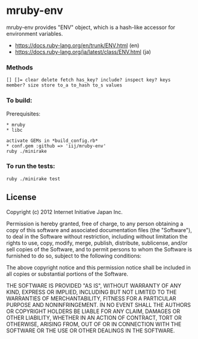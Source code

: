 mruby-env
=========

mruby-env provides "ENV" object, which is a hash-like accessor
for environment variables.

 - https://docs.ruby-lang.org/en/trunk/ENV.html (en)
 - https://docs.ruby-lang.org/ja/latest/class/ENV.html (ja)

### Methods

```
[] []= clear delete fetch has_key? include? inspect key? keys
member? size store to_a to_hash to_s values
```


### To build:

Prerequisites:

    * mruby
    * libc

    activate GEMs in *build_config.rb*
    * conf.gem :github => 'iij/mruby-env'
    ruby ./minirake

### To run the tests:

    ruby ./minirake test


## License

Copyright (c) 2012 Internet Initiative Japan Inc.

Permission is hereby granted, free of charge, to any person obtaining a 
copy of this software and associated documentation files (the "Software"), 
to deal in the Software without restriction, including without limitation 
the rights to use, copy, modify, merge, publish, distribute, sublicense, 
and/or sell copies of the Software, and to permit persons to whom the 
Software is furnished to do so, subject to the following conditions:

The above copyright notice and this permission notice shall be included in 
all copies or substantial portions of the Software.

THE SOFTWARE IS PROVIDED "AS IS", WITHOUT WARRANTY OF ANY KIND, EXPRESS OR 
IMPLIED, INCLUDING BUT NOT LIMITED TO THE WARRANTIES OF MERCHANTABILITY, 
FITNESS FOR A PARTICULAR PURPOSE AND NONINFRINGEMENT. IN NO EVENT SHALL THE 
AUTHORS OR COPYRIGHT HOLDERS BE LIABLE FOR ANY CLAIM, DAMAGES OR OTHER 
LIABILITY, WHETHER IN AN ACTION OF CONTRACT, TORT OR OTHERWISE, ARISING 
FROM, OUT OF OR IN CONNECTION WITH THE SOFTWARE OR THE USE OR OTHER 
DEALINGS IN THE SOFTWARE.

